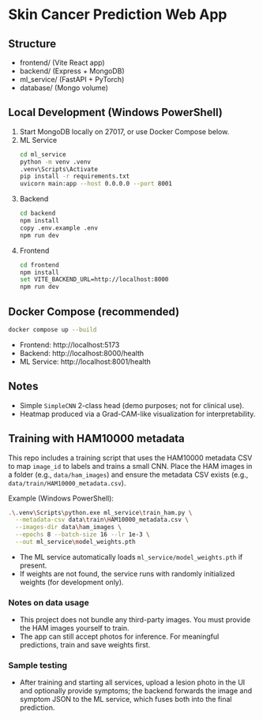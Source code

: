 # Skin Cancer Prediction Web App

## Structure
- frontend/ (Vite React app)
- backend/ (Express + MongoDB)
- ml_service/ (FastAPI + PyTorch)
- database/ (Mongo volume)

## Local Development (Windows PowerShell)
1. Start MongoDB locally on 27017, or use Docker Compose below.
2. ML Service
   ```bash
   cd ml_service
   python -m venv .venv
   .venv\Scripts\Activate
   pip install -r requirements.txt
   uvicorn main:app --host 0.0.0.0 --port 8001
   ```
3. Backend
   ```bash
   cd backend
   npm install
   copy .env.example .env
   npm run dev
   ```
4. Frontend
   ```bash
   cd frontend
   npm install
   set VITE_BACKEND_URL=http://localhost:8000
   npm run dev
   ```

## Docker Compose (recommended)
```bash
docker compose up --build
```
- Frontend: http://localhost:5173
- Backend: http://localhost:8000/health
- ML Service: http://localhost:8001/health

## Notes
- Simple `SimpleCNN` 2-class head (demo purposes; not for clinical use).
- Heatmap produced via a Grad-CAM-like visualization for interpretability.

## Training with HAM10000 metadata

This repo includes a training script that uses the HAM10000 metadata CSV to map `image_id` to labels and trains a small CNN. Place the HAM images in a folder (e.g., `data/ham_images`) and ensure the metadata CSV exists (e.g., `data/train/HAM10000_metadata.csv`).

Example (Windows PowerShell):
```bash
.\.venv\Scripts\python.exe ml_service\train_ham.py \
  --metadata-csv data\train\HAM10000_metadata.csv \
  --images-dir data\ham_images \
  --epochs 8 --batch-size 16 --lr 1e-3 \
  --out ml_service\model_weights.pth
```

- The ML service automatically loads `ml_service/model_weights.pth` if present.
- If weights are not found, the service runs with randomly initialized weights (for development only).

### Notes on data usage
- This project does not bundle any third-party images. You must provide the HAM images yourself to train.
- The app can still accept photos for inference. For meaningful predictions, train and save weights first.

### Sample testing
- After training and starting all services, upload a lesion photo in the UI and optionally provide symptoms; the backend forwards the image and symptom JSON to the ML service, which fuses both into the final prediction.